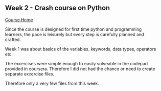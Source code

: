 ## Week 2 - Crash course on Python 
[Course Home](https://www.coursera.org/learn/python-crash-course/home/welcome)

Since the course is designed for first time python and programming learners, the pace is leisurely but every step is carefully planned and crafted. 

Week 1 was about basics of the variables, keywords, data types, operators etc.

The excercises were simple enough to easily solveable in the codepad provided in coursera. Therefore I did not had the chance or need to create separate excercise files.

Therefore only a very few files from this week.